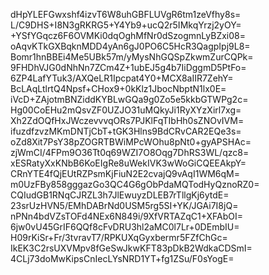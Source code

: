 dHpYLEFGwxshf4izvT6W8uhGBFLUVgR6tm1zeVfhy8s=
L/C9DHS+I8N3gRKRG5+Y4Yb9+ucQ2r5IMkqYrzj2yOY=
+YSfYGqcz6F6OVMKi0dqOghMfNr0dSzogmnLyBZxi08=
oAqvKTkGXBqknMDD4yAn6gJ0PO6C5HcR3QagpIpj9L8=
Bomr1hnBBEi4Me5UBk57m/yMysNhGQSpZkwmZurCQPk=
9FHDhVJG0dNhNn7ZCm4Z+1ubEJ5g4b7IiDggmD5PtFo=
6ZP4LafYTuk3/AXQeLR1Ipcpat4Y0+MCX8aIIR7ZehY=
BcLAqLtlrtQ4Npsf+CHox9+0kKlz1JbocNbptN1lx0E=
iVcD+ZAjotmBNZiddKYBLwGQa9g0Zo5e5kkbGTWPg2c=
Hg00CoEHu2mQsvZF0UZJO31uMQkyJi1RyXYzXirl7xg=
Xh2ZdOQfHxJWczevvvqORs7PJKlFqTIbHh0sZNOvIVM=
ifuzdfzvzMKmDNTjCbT+tGK3Hlns9BdCRvCAR2EQe3s=
oZd8Xit7PsY38pZOGRTBWiMPcWOhu8pNt0+gyAPSHAc=
zjWmCI/4FPm9O36Tt0q69WZI7O8Oqg7DhRS3WL/qzc8=
xESRatyXxKNbB6KoEIgRe8uWekIVK3wWoGiCQEEAkpY=
CRnYTE4fQjEUtRZPsmKjFiuN2E2cvajQ9vAqI1WM6qM=
m0UzFBy858gggazGo3QC4G6gObPdaMQTodHyQznoRZ0=
CQIudGB1RNqCJRZL3h7JlEwuyzDLEB7rTllgKj6ytdE=
23srUzHVN5/EMhDABrNd0USM5rg5SI+YK/JGAi7I8jQ=
nPNn4bdVZsTOFd4NEx6N849i/9XfVRTAZqC1+XFAbOI=
6jw0vU45GrIF6QQf8cFvDRU3hl2aMC0l7Lr+0DEmbIU=
H09rKiSr+Fr/3tvravT7/RPKUXqGyxbermr5FZfChGc=
IkEK3C2rsUXVMpv8fGeSwJkwKFT83pDkB2WdkaCDSmI=
4CLj73doMwKipsCnIecLYsNRD1YT+fg1ZSu/F0sYogE=
